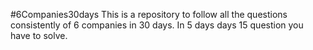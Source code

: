 #6Companies30days
This is a repository to follow all the questions consistently of 6 companies in 30 days. In 5 days days 15 question you have to solve.
